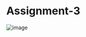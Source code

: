 # Assignment-3


![image](https://user-images.githubusercontent.com/81987484/116097437-fefc0d00-a65e-11eb-8457-664ef4bf8a20.png)
